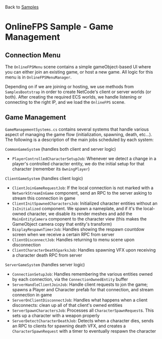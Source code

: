 Back to [Samples](../../samples.md)

# OnlineFPS Sample - Game Management

## Connection Menu
The `OnlineFPSMenu` scene contains a simple gameObject-based UI where you can either join an existing game, or host a new game. All logic for this menu is in `OnlineFPSMenuManager`.

Depending on if we are joining or hosting, we use methods from `SamplesBootstrap` in order to create NetCode's client or server worlds (or both). After creating the required ECS worlds, we handle listening or connecting to the right IP, and we load the `OnlineFPS` scene.

## Game Management
`GameManagementSystems.cs` contains several systems that handle various aspect of managing the game flow (initialization, spawning, death, etc...). The following is a description of the main jobs scheduled by each system:

`CommonGameSystem` (handles both client and server logic)
- `PlayerControlledCharacterSetupJob`: Whenever we detect a change in a player's controlled character entity, we do the initial setup for that character (remember its `OwningPlayer`)

`ClientGameSystem` (handles client logic)
- `ClientJoinGameRequestJob`: If the local connection is not marked with a `NetworkStreamInGame` component, send an RPC to the server asking to stream this connection in game
- `ClientInitSpawnedCharactersJob`: Initialized character entities without an `IsInitialized` component. We spawn a nameplate, and if it's the local-owned character, we disable its render meshes and add the `MainEntityCamera` component to the character view (this makes the GameObject camera copy that entity's transform)
- `DisplayRespawnTimerJob`: Handles showing the respawn countdow screen when we receive a certain RPC from server
- `ClientDisconnectJob`: Handles returning to menu scene upon disconnection
- `ClientCharacterDeathSparksJob`: Handles spawning VFX upon receiving a  character death RPC from server

`ServerGameSystem` (handles server logic)
- `ConnectionSetupJob`: Handles remembering the various entities owned by each connection, via the `ConnectionOwnedEntity` buffer
- `ServerHandleClientJoinJob`: Handle client requests to jon the game; spawns a Player and Character prefab for that connection, and stream connection in game
- `ServerOnClientDisconnectJob`: Handles what happens when a client disconnects: clean up all of that client's owned entities
- `ServerSpawnCharactersJob`: Processes all `CharacterSpawnRequest`s. This sets up a character with a weapon properly
- `ServerDetectCharacterDeathJob`: Detects when a character dies, sends an RPC to clients for spawning death VFX, and creates a `CharacterSpawnRequest` with a timer to eventually respawn the character

